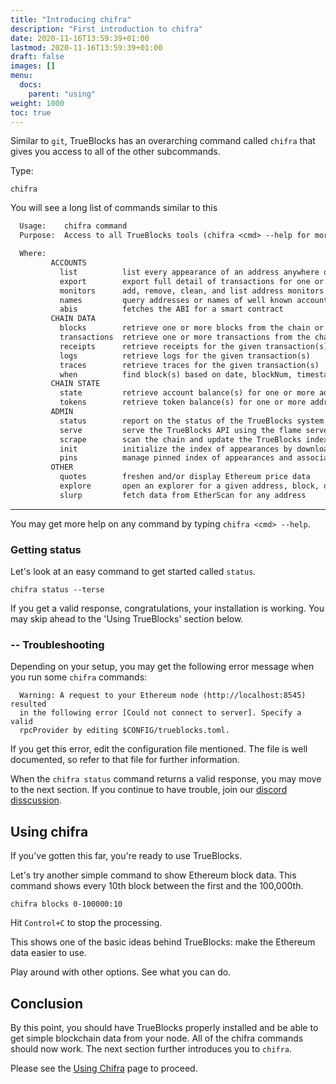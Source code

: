 ```yaml
---
title: "Introducing chifra"
description: "First introduction to chifra"
date: 2020-11-16T13:59:39+01:00
lastmod: 2020-11-16T13:59:39+01:00
draft: false
images: []
menu:
  docs:
    parent: "using"
weight: 1000
toc: true
---
```


Similar to `git`, TrueBlocks has an overarching command called `chifra` that gives you access to all of the other subcommands.

Type:

```shell
chifra
```

You will see a long list of commands similar to this

```txt
  Usage:    chifra command
  Purpose:  Access to all TrueBlocks tools (chifra <cmd> --help for more).

  Where:
         ACCOUNTS
           list          list every appearance of an address anywhere on the chain
           export        export full detail of transactions for one or more addresses
           monitors      add, remove, clean, and list address monitors
           names         query addresses or names of well known accounts
           abis          fetches the ABI for a smart contract
         CHAIN DATA
           blocks        retrieve one or more blocks from the chain or local cache
           transactions  retrieve one or more transactions from the chain or local cache
           receipts      retrieve receipts for the given transaction(s)
           logs          retrieve logs for the given transaction(s)
           traces        retrieve traces for the given transaction(s)
           when          find block(s) based on date, blockNum, timestamp, or 'special'
         CHAIN STATE
           state         retrieve account balance(s) for one or more addresses at given block(s)
           tokens        retrieve token balance(s) for one or more addresses at given block(s)
         ADMIN
           status        report on the status of the TrueBlocks system
           serve         serve the TrueBlocks API using the flame server
           scrape        scan the chain and update the TrueBlocks index of appearances
           init          initialize the index of appearances by downloading Bloom filters
           pins          manage pinned index of appearances and associated Bloom filters
         OTHER
           quotes        freshen and/or display Ethereum price data
           explore       open an explorer for a given address, block, or transaction
           slurp         fetch data from EtherScan for any address
```
---
You may get more help on any command by typing `chifra <cmd> --help`.

### Getting status

Let's look at an easy command to get started called `status`.

```shell
chifra status --terse
```

If you get a valid response, congratulations, your installation is working. You may skip ahead to the 'Using TrueBlocks' section below.

### -- Troubleshooting

Depending on your setup, you may get the following error message when you run some `chifra` commands:

```shell
  Warning: A request to your Ethereum node (http://localhost:8545) resulted
  in the following error [Could not connect to server]. Specify a valid
  rpcProvider by editing $CONFIG/trueblocks.toml.
```

If you get this error, edit the configuration file mentioned. The file is well documented, so refer to that file for further information.

When the `chifra status` command returns a valid response, you may move to the next section. If
you continue to have trouble, join our [discord disscussion](https://discord.gg/kAFcZH2x7K).

## Using chifra

If you've gotten this far, you're ready to use TrueBlocks.

Let's try another simple command to show Ethereum block data. This command shows every 10th block between the first and the 100,000th.

```shell
chifra blocks 0-100000:10
```

Hit `Control+C` to stop the processing.

This shows one of the basic ideas behind TrueBlocks: make the Ethereum data easier to use.

Play around with other options. See what you can do.

## Conclusion

By this point, you should have TrueBlocks properly installed and be able to get simple blockchain data from your node. All of the chifra commands should now work. The next section further introduces you to `chifra`.

Please see the [Using Chifra](/docs/using/using-chifra/) page to proceed.
